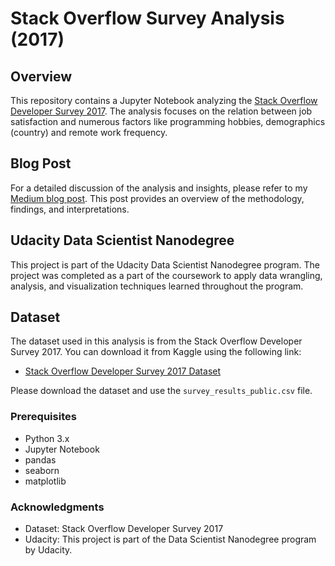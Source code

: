 # Stack Overflow Survey Analysis (2017)

## Overview

This repository contains a Jupyter Notebook analyzing the [Stack Overflow Developer Survey 2017](https://www.kaggle.com/datasets/stackoverflow/so-survey-2017). The analysis focuses on the relation between job satisfaction and numerous factors like programming hobbies, demographics (country) and remote work frequency.

## Blog Post

For a detailed discussion of the analysis and insights, please refer to my [Medium blog post](https://medium.com/p/0a3c7aadbfc7/edit). This post provides an overview of the methodology, findings, and interpretations.

## Udacity Data Scientist Nanodegree

This project is part of the Udacity Data Scientist Nanodegree program. The project was completed as a part of the coursework to apply data wrangling, analysis, and visualization techniques learned throughout the program.

## Dataset

The dataset used in this analysis is from the Stack Overflow Developer Survey 2017. You can download it from Kaggle using the following link:

- [Stack Overflow Developer Survey 2017 Dataset](https://www.kaggle.com/datasets/stackoverflow/so-survey-2017)

Please download the dataset and use the `survey_results_public.csv` file.




### Prerequisites

- Python 3.x
- Jupyter Notebook
- pandas
- seaborn
- matplotlib



### Acknowledgments
- Dataset: Stack Overflow Developer Survey 2017
- Udacity: This project is part of the Data Scientist Nanodegree program by Udacity.


